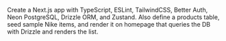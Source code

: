 Create a Next.js app with TypeScript, ESLint, TailwindCSS, Better Auth, Neon PostgreSQL, Drizzle ORM, and Zustand. Also define a products table, seed sample Nike items, and render it on homepage that queries the DB with Drizzle and renders the list.

